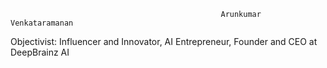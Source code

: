                                                    Arunkumar Venkataramanan 
Objectivist: Influencer and Innovator, AI Entrepreneur, Founder and CEO at DeepBrainz AI
